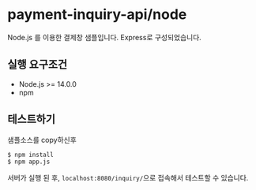 # payment-inquiry-api/node

Node.js 를 이용한 결제창 샘플입니다. Express로 구성되었습니다.

## 실행 요구조건

- Node.js >= 14.0.0
- npm

## 테스트하기

샘플소스를 copy하신후

```sh
$ npm install
$ npm app.js
```

서버가 실행 된 후, `localhost:8080/inquiry/`으로 접속해서 테스트할 수 있습니다.
